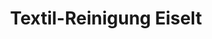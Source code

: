---
title: "Textil-Reinigung Eiselt"
url: /saalfeld-saale/textil-reinigung-eiselt/
shop: Allgemein
---